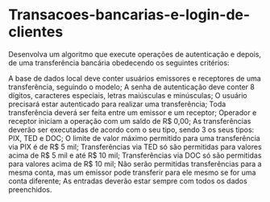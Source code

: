 # Transacoes-bancarias-e-login-de-clientes

Desenvolva um algoritmo que execute operações de autenticação e depois, de uma transferência bancária obedecendo os seguintes critérios:

A base de dados local deve conter usuários emissores e receptores de uma transferência, seguindo o modelo;
A senha de autenticação deve conter 8 dígitos, caracteres especiais, letras maiúsculas e minúsculas;
O usuário precisará estar autenticado para realizar uma transferência;
Toda transferência deverá ser feita entre um emissor e um receptor;
Operador e receptor iniciam a operação com um saldo de R$ 0,00;
As transferências deverão ser executadas de acordo com o seu tipo, sendo 3 os seus tipos: PIX, TED e DOC;
O limite de valor máximo permitido para uma transferência via PIX é de R$ 5 mil;
Transferências via TED só são permitidas para valores acima de R$ 5 mil e até R$ 10 mil;
Transferências via DOC só são permitidas para valores acima de R$ 10 mil;
Não serão permitidas transferências para a mesma conta, mas um emissor pode transferir para ele mesmo se for uma conta diferente;
As entradas deverão estar sempre com todos os dados preenchidos.
